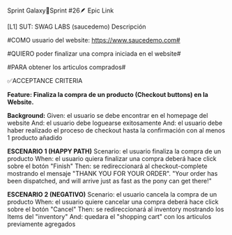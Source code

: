 Sprint Galaxy🚀Sprint #26🪶 Epic Link

[L1] SUT: SWAG LABS (saucedemo) Descripción

#COMO usuario del website: https://www.saucedemo.com#

#QUIERO poder finalizar una compra iniciada en el website#

#PARA obtener los articulos comprados#

✅ACCEPTANCE CRITERIA

**Feature: Finaliza la compra de un producto (Checkout buttons) en la Website.**

**Background:** Given: el usuario se debe encontrar en el homepage del website And: el usuario debe loguearse exitosamente And: el usuario debe haber
realizado el proceso de checkout hasta la confirmación con al menos 1 producto añadido

**ESCENARIO 1 (HAPPY PATH)** Scenario: el usuario finaliza la compra de un producto When: el usuario quiera finalizar una compra deberá hace click
sobre el botón "Finish" Then: se redireccionará al checkout-complete mostrando el mensaje "THANK YOU FOR YOUR ORDER". "Your order has been dispatched,
and will arrive just as fast as the pony can get there!"

**ESCENARIO 2 (NEGATIVO)** Scenario: el usuario cancela la compra de un producto When: el usuario quiere cancelar una compra deberá hace click sobre
el botón "Cancel" Then: se redireccionará al inventory mostrando los Items del "inventory" And: quedara el "shopping cart" con los articulos
previamente agregados

